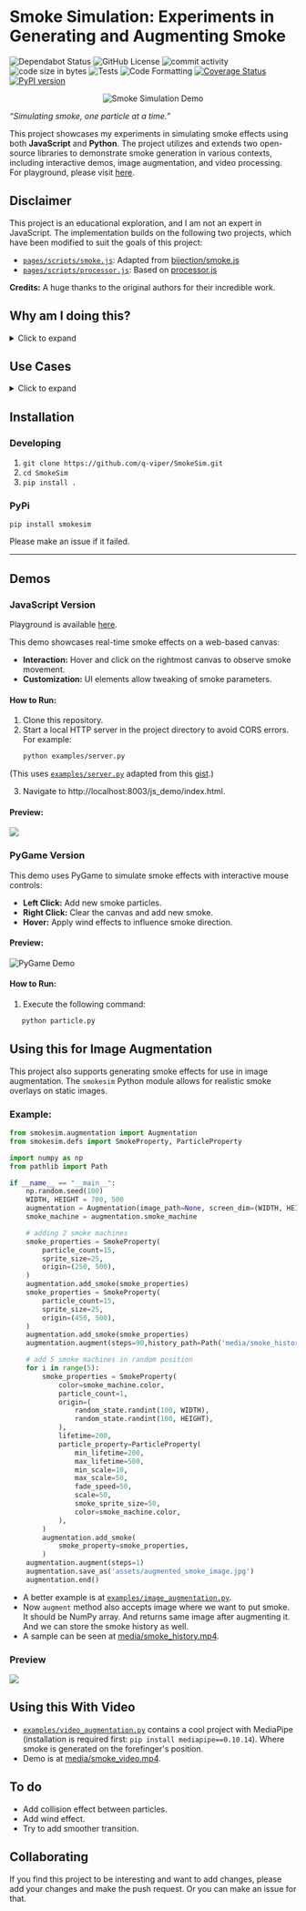 # Smoke Simulation: Experiments in Generating and Augmenting Smoke
![Dependabot Status](https://img.shields.io/badge/dependabot-active-brightgreen)
![GitHub License](https://img.shields.io/github/license/q-viper/SmokeSim)
![commit activity](https://img.shields.io/github/commit-activity/w/q-viper/SmokeSim/master)
![code size in bytes](https://img.shields.io/github/languages/code-size/q-viper/SmokeSim)
![Tests](https://github.com/q-viper/SmokeSim/actions/workflows/test-on-push.yml/badge.svg)
![Code Formatting](https://github.com/q-viper/SmokeSim/actions/workflows/black-formatter.yml/badge.svg)
[![Coverage Status](https://coveralls.io/repos/github/q-viper/SmokeSim/badge.svg?branch=master)](https://coveralls.io/github/q-viper/SmokeSim?branch=master)
[![PyPI version](https://img.shields.io/pypi/v/smokesim.svg)](https://pypi.org/smokesim/)


<div align="center">
    <img src="assets/demo.gif" alt="Smoke Simulation Demo">
</div>

*“Simulating smoke, one particle at a time.”*

This project showcases my experiments in simulating smoke effects using both **JavaScript** and **Python**. The project utilizes and extends two open-source libraries to demonstrate smoke generation in various contexts, including interactive demos, image augmentation, and video processing. For playground, please visit [here](https://q-viper.github.io/SmokeSim/js_demo/).

## Disclaimer
This project is an educational exploration, and I am not an expert in JavaScript. The implementation builds on the following two projects, which have been modified to suit the goals of this project:

- [`pages/scripts/smoke.js`](pages/scripts/smoke.js): Adapted from [bijection/smoke.js](https://github.com/bijection/smoke.js)
- [`pages/scripts/processor.js`](pages/scripts/processor.js): Based on [processor.js](https://github.com/mdn/dom-examples/blob/main/canvas/chroma-keying/processor.js)

**Credits:** A huge thanks to the original authors for their incredible work.


## Why am I doing this?

<details>
  <summary>Click to expand</summary>
  
  ### **Short Answer**  
  For fun!

  ### **Long Answer**  
  As an engineer working on computer vision applications, I frequently need to train models in diverse environments. One challenging scenario is generating realistic smoky environments, which are difficult to replicate in real-time, especially when high-quality, dynamic simulations are needed for training. 

  To solve this problem, I created this tool to simulate smoke effects and integrate them into various projects—whether for training models or enhancing visual effects. This solution allows for more control, flexibility, and realism when simulating smoke, and it's fun to build and experiment with!

</details>

## Use Cases

<details>
  <summary>Click to expand</summary>

  ### **Smoke Overlaying**  
  For the vision applications running in smokey environment, this tool can generate smokey frames on demand by overlaying smoke on a single clean image. 

  ### **Smoke Segmentation**  
  This might not be that important but I was trying to build a model that could reconstruct a clean image from a smokey one and I used the segmentation mask and history generated from this tool in that project.
</details>

## Installation
### Developing
1. `git clone https://github.com/q-viper/SmokeSim.git`
2. `cd SmokeSim`
2. `pip install .`

### PyPi
`pip install smokesim`

Please make an issue if it failed.

---

## Demos 
### JavaScript Version

Playground is available [here](https://q-viper.github.io/SmokeSim/js_demo/).

This demo showcases real-time smoke effects on a web-based canvas:
- **Interaction:** Hover and click on the rightmost canvas to observe smoke movement.
- **Customization:** UI elements allow tweaking of smoke parameters.

#### How to Run:
1. Clone this repository.
2. Start a local HTTP server in the project directory to avoid CORS errors. For example:
   ```bash
   python examples/server.py
   ```
(This uses [`examples/server.py`](examples/server.py) adapted from this [gist](https://gist.github.com/acdha/925e9ffc3d74ad59c3ea#file-simple_cors_server-py).) 

3. Navigate to http://localhost:8003/js_demo/index.html.

#### Preview:
![](assets/js_demo.png)


### PyGame Version

This demo uses PyGame to simulate smoke effects with interactive mouse controls:
- **Left Click:** Add new smoke particles.
- **Right Click:** Clear the canvas and add new smoke.
- **Hover:** Apply wind effects to influence smoke direction.

#### Preview:
![PyGame Demo](assets/py_demo.png)

#### How to Run:
1. Execute the following command:
```bash
   python particle.py
```

## Using this for Image Augmentation
This project also supports generating smoke effects for use in image augmentation. The `smokesim` Python module allows for realistic smoke overlays on static images.

### Example:

```python
from smokesim.augmentation import Augmentation
from smokesim.defs import SmokeProperty, ParticleProperty

import numpy as np
from pathlib import Path

if __name__ == "__main__":
    np.random.seed(100)
    WIDTH, HEIGHT = 700, 500
    augmentation = Augmentation(image_path=None, screen_dim=(WIDTH, HEIGHT))
    smoke_machine = augmentation.smoke_machine

    # adding 2 smoke machines
    smoke_properties = SmokeProperty(
        particle_count=15,
        sprite_size=25,
        origin=(250, 500),
    )
    augmentation.add_smoke(smoke_properties)
    smoke_properties = SmokeProperty(
        particle_count=15,
        sprite_size=25,
        origin=(450, 500),
    )
    augmentation.add_smoke(smoke_properties)
    augmentation.augment(steps=90,history_path=Path('media/smoke_history.mp4'))

    # add 5 smoke machines in random position
    for i in range(5):
        smoke_properties = SmokeProperty(
            color=smoke_machine.color,
            particle_count=1,
            origin=(
                random_state.randint(100, WIDTH),
                random_state.randint(100, HEIGHT),
            ),
            lifetime=200,
            particle_property=ParticleProperty(
                min_lifetime=200,
                max_lifetime=500,
                min_scale=10,
                max_scale=50,
                fade_speed=50,
                scale=50,
                smoke_sprite_size=50,
                color=smoke_machine.color,
            ),
        )
        augmentation.add_smoke(
            smoke_property=smoke_properties,
        )
    augmentation.augment(steps=1)
    augmentation.save_as('assets/augmented_smoke_image.jpg')
    augmentation.end()

```

* A better example is at [`examples/image_augmentation.py`](examples/image_augmentation.py). 
* Now `augment` method also accepts image where we want to put smoke. It should be NumPy array. And returns same image after augmenting it. And we can store the smoke history as well. 
* A sample can be seen at [media/smoke_history.mp4](https://q-viper.github.io/SmokeSim/media/smoke_history.mp4).

### Preview
![](assets/augmented_smoke.png)


## Using this With Video
* [`examples/video_augmentation.py`](examples/video_augmentation.py) contains a cool project with MediaPipe (installation is required first: `pip install mediapipe==0.10.14`). Where smoke is generated on the forefinger's position. 
* Demo is at [media/smoke_video.mp4](https://q-viper.github.io/SmokeSim/media/smoke_video.mp4).



## To do
* Add collision effect between particles.
* Add wind effect.
* Try to add smoother transition.

## Collaborating
If you find this project to be interesting and want to add changes, please add your changes and make the push request. Or you can make an issue for that.

